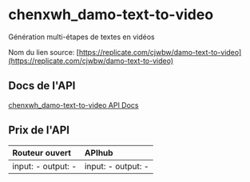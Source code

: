 # chenxwh_damo-text-to-video

Génération multi-étapes de textes en vidéos

Nom du lien source: [https://replicate.com/cjwbw/damo-text-to-video](https://replicate.com/cjwbw/damo-text-to-video)

## Docs de l'API

[chenxwh_damo-text-to-video API Docs](../apis/fr/chenxwh_damo-text-to-video.md)

## Prix de l'API

| Routeur ouvert | APIhub |
|:---|:---|
| input: - output: - | input: - output: - |
